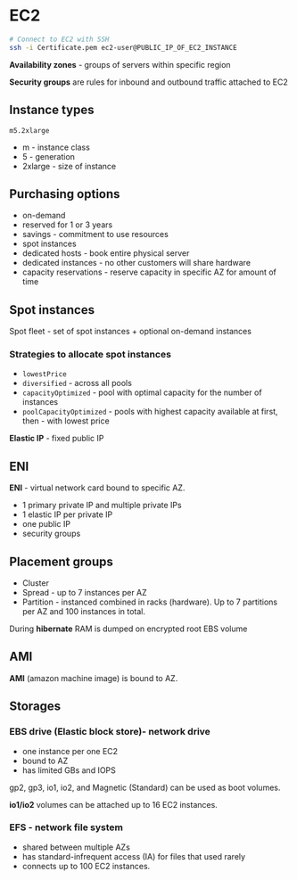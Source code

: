 # EC2

```sh
# Connect to EC2 with SSH
ssh -i Certificate.pem ec2-user@PUBLIC_IP_OF_EC2_INSTANCE
```

**Availability zones** - groups of servers within specific region

**Security groups** are rules for inbound and outbound traffic attached to EC2

## Instance types

`m5.2xlarge`

- m - instance class
- 5 - generation
- 2xlarge - size of instance

## Purchasing options

- on-demand
- reserved for 1 or 3 years
- savings - commitment to use resources
- spot instances
- dedicated hosts - book entire physical server
- dedicated instances - no other customers will share hardware
- capacity reservations - reserve capacity in specific AZ for amount of time

## Spot instances

Spot fleet - set of spot instances + optional on-demand instances

### Strategies to allocate spot instances

- `lowestPrice`
- `diversified` - across all pools
- `capacityOptimized` - pool with optimal capacity for the number of instances
- `poolCapacityOptimized` - pools with highest capacity available at first, then - with lowest price

**Elastic IP** - fixed public IP

## ENI

**ENI** - virtual network card bound to specific AZ.

- 1 primary private IP and multiple private IPs
- 1 elastic IP per private IP
- one public IP
- security groups

## Placement groups

- Cluster
- Spread - up to 7 instances per AZ
- Partition - instanced combined in racks (hardware). Up to 7 partitions per AZ and 100 instances in total.

During **hibernate** RAM is dumped on encrypted root EBS volume

## AMI

**AMI** (amazon machine image) is bound to AZ.

## Storages

### **EBS drive** (Elastic block store)- network drive

- one instance per one EC2
- bound to AZ
- has limited GBs and IOPS

gp2, gp3, io1, io2, and Magnetic (Standard) can be used as boot volumes.

**io1/io2** volumes can be attached up to 16 EC2 instances.

### EFS - network file system

- shared between multiple AZs
- has standard-infrequent access (IA) for files that used rarely
- connects up to 100 EC2 instances.
